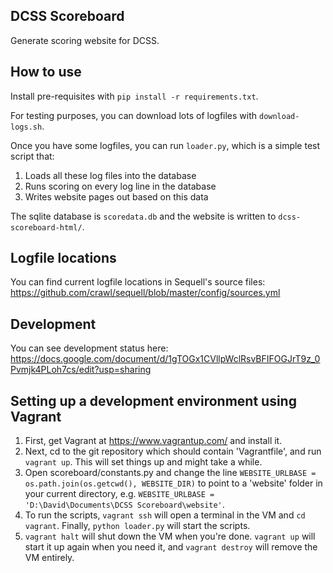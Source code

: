 ## DCSS Scoreboard

Generate scoring website for DCSS.

## How to use

Install pre-requisites with `pip install -r requirements.txt`.

For testing purposes, you can download lots of logfiles with `download-logs.sh`.

Once you have some logfiles, you can run `loader.py`, which is a simple test script that:

1. Loads all these log files into the database
2. Runs scoring on every log line in the database
3. Writes website pages out based on this data

The sqlite database is `scoredata.db` and the website is written to `dcss-scoreboard-html/`.

## Logfile locations

You can find current logfile locations in Sequell's source files: https://github.com/crawl/sequell/blob/master/config/sources.yml

## Development

You can see development status here: https://docs.google.com/document/d/1gTOGx1CVllpWclRsvBFIFOGJrT9z_0Pvmjk4PLoh7cs/edit?usp=sharing

## Setting up a development environment using Vagrant

1. First, get Vagrant at https://www.vagrantup.com/ and install it.
2. Next, cd to the git repository which should contain 'Vagrantfile', and run `vagrant up`. This will set things up and might take a while.
3. Open scoreboard/constants.py and change the line `WEBSITE_URLBASE = os.path.join(os.getcwd(), WEBSITE_DIR)` to point to a 'website' folder in your current directory, e.g. `WEBSITE_URLBASE = 'D:\David\Documents\DCSS Scoreboard\website'`.
4. To run the scripts, `vagrant ssh` will open a terminal in the VM and `cd vagrant`. Finally, `python loader.py` will start the scripts.
5. `vagrant halt` will shut down the VM when you're done. `vagrant up` will start it up again when you need it, and `vagrant destroy` will remove the VM entirely. 
